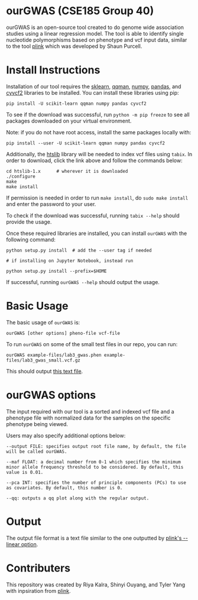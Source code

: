 # ourGWAS (CSE185 Group 40)
ourGWAS is an open-source tool created to do genome wide association studies using a linear regression model. The tool is able to identify single nucleotide polymorphisms based on phenotype and vcf input data, similar to the tool [plink](https://zzz.bwh.harvard.edu/plink/) which was developed by Shaun Purcell.

# Install Instructions
Installation of our tool requires the [sklearn](https://scikit-learn.org/stable/), [qqman](https://pypi.org/project/qqman/), [numpy](https://numpy.org/), [pandas](https://pandas.pydata.org/), and [cyvcf2](https://brentp.github.io/cyvcf2/) libraries to be installed. You can install these libraries using pip:
```
pip install -U scikit-learn qqman numpy pandas cyvcf2
```
To see if the download was successful, run `python -m pip freeze` to see all packages downloaded on your virtual environment.

Note: if you do not have root access, install the same packages locally with:

```
pip install --user -U scikit-learn qqman numpy pandas cyvcf2
```

Additionally, the [htslib](https://github.com/samtools/htslib/releases/download/1.17/htslib-1.17.tar.bz2) library will be needed to index vcf files using `tabix`. In order to download, click the link above and follow the commands below:
```
cd htslib-1.x      # wherever it is downloaded
./configure
make
make install
```
If permission is needed in order to run `make install`, do `sudo make install` and enter the password to your user.

To check if the download was successful, running `tabix --help` should provide the usage.

Once these required libraries are installed, you can install `ourGWAS` with the following command:
```
python setup.py install  # add the --user tag if needed

# if installing on Jupyter Notebook, instead run

python setup.py install --prefix=$HOME
```

If successful, running `ourGWAS --help` should output the usage. 

# Basic Usage

The basic usage of `ourGWAS` is:
```
ourGWAS [other options] pheno-file vcf-file
```

To run `ourGWAS` on some of the small test files in our repo, you can run:
```
ourGWAS example-files/lab3_gwas.phen example-files/lab3_gwas_small.vcf.gz
```
This should output [this text file](https://github.com/ShinyiOuyang/cse185-gwas-tool/blob/main/output.txt).

<!--insert the output of the test files here-->

# ourGWAS options

The input required with our tool is a sorted and indexed vcf file and a phenotype file with normalized data for the samples on the specific phenotype being viewed.

Users may also specify additional options below:
```
--output FILE: specifies output root file name, by default, the file will be called ourGWAS.

--maf FLOAT: a decimal number from 0-1 which specifies the minimum minor allele frequency threshold to be considered. By default, this value is 0.01.

--pca INT: specifies the number of principle components (PCs) to use as covariates. By default, this number is 0.

--qq: outputs a qq plot along with the regular output.
```

# Output
The output file format is a text file similar to the one outputted by [plink's --linear option](https://www.cog-genomics.org/plink/1.9/formats#assoc_linear).

# Contributers
This repository was created by Riya Kalra, Shinyi Ouyang, and Tyler Yang with inpsiration from [plink](https://zzz.bwh.harvard.edu/plink/). 